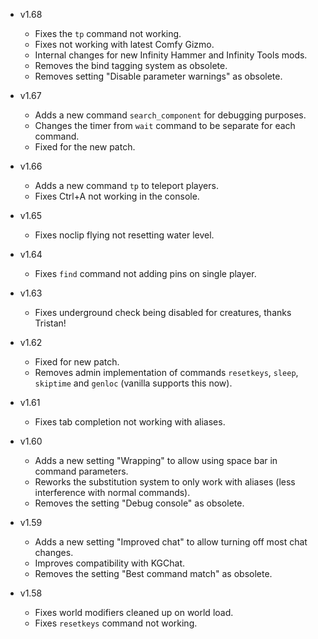 - v1.68
  - Fixes the `tp` command not working.
  - Fixes not working with latest Comfy Gizmo.
  - Internal changes for new Infinity Hammer and Infinity Tools mods.
  - Removes the bind tagging system as obsolete.
  - Removes setting "Disable parameter warnings" as obsolete.

- v1.67
  - Adds a new command `search_component` for debugging purposes.
  - Changes the timer from `wait` command to be separate for each command.
  - Fixed for the new patch.

- v1.66
  - Adds a new command `tp` to teleport players.
  - Fixes Ctrl+A not working in the console.

- v1.65
  - Fixes noclip flying not resetting water level.

- v1.64
  - Fixes `find` command not adding pins on single player.

- v1.63
  - Fixes underground check being disabled for creatures, thanks Tristan!

- v1.62
  - Fixed for new patch.
  - Removes admin implementation of commands `resetkeys`, `sleep`, `skiptime` and `genloc` (vanilla supports this now).

- v1.61
  - Fixes tab completion not working with aliases.

- v1.60
  - Adds a new setting "Wrapping" to allow using space bar in command parameters.
  - Reworks the substitution system to only work with aliases (less interference with normal commands).
  - Removes the setting "Debug console" as obsolete.

- v1.59
  - Adds a new setting "Improved chat" to allow turning off most chat changes.
  - Improves compatibility with KGChat.
  - Removes the setting "Best command match" as obsolete.

- v1.58
  - Fixes world modifiers cleaned up on world load.
  - Fixes `resetkeys` command not working.

